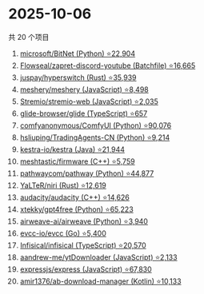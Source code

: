 # 2025-10-06

共 20 个项目

<!-- BEGIN GITHUB -->
<!-- 最后更新时间 2025-10-06 03:04:42 +0800 -->
1. [microsoft/BitNet (Python) ⭐22,904](https://github.com/microsoft/BitNet)
1. [Flowseal/zapret-discord-youtube (Batchfile) ⭐16,665](https://github.com/Flowseal/zapret-discord-youtube)
1. [juspay/hyperswitch (Rust) ⭐35,939](https://github.com/juspay/hyperswitch)
1. [meshery/meshery (JavaScript) ⭐8,498](https://github.com/meshery/meshery)
1. [Stremio/stremio-web (JavaScript) ⭐2,035](https://github.com/Stremio/stremio-web)
1. [glide-browser/glide (TypeScript) ⭐657](https://github.com/glide-browser/glide)
1. [comfyanonymous/ComfyUI (Python) ⭐90,076](https://github.com/comfyanonymous/ComfyUI)
1. [hsliuping/TradingAgents-CN (Python) ⭐9,214](https://github.com/hsliuping/TradingAgents-CN)
1. [kestra-io/kestra (Java) ⭐21,944](https://github.com/kestra-io/kestra)
1. [meshtastic/firmware (C++) ⭐5,759](https://github.com/meshtastic/firmware)
1. [pathwaycom/pathway (Python) ⭐44,877](https://github.com/pathwaycom/pathway)
1. [YaLTeR/niri (Rust) ⭐12,619](https://github.com/YaLTeR/niri)
1. [audacity/audacity (C++) ⭐14,626](https://github.com/audacity/audacity)
1. [xtekky/gpt4free (Python) ⭐65,223](https://github.com/xtekky/gpt4free)
1. [airweave-ai/airweave (Python) ⭐3,940](https://github.com/airweave-ai/airweave)
1. [evcc-io/evcc (Go) ⭐5,400](https://github.com/evcc-io/evcc)
1. [Infisical/infisical (TypeScript) ⭐20,570](https://github.com/Infisical/infisical)
1. [aandrew-me/ytDownloader (JavaScript) ⭐2,133](https://github.com/aandrew-me/ytDownloader)
1. [expressjs/express (JavaScript) ⭐67,830](https://github.com/expressjs/express)
1. [amir1376/ab-download-manager (Kotlin) ⭐10,133](https://github.com/amir1376/ab-download-manager)
<!-- END GITHUB -->